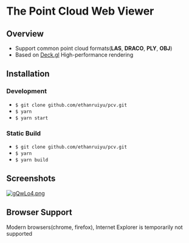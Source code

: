 # The Point Cloud Web Viewer

## Overview

+ Support common point cloud formats(**LAS**, **DRACO**, **PLY**, **OBJ**)
+ Based on [Deck.gl](https://github.com/visgl/deck.gl) High-performance rendering

## Installation

### Development
+ `$ git clone github.com/ethanruiyu/pcv.git`
+ `$ yarn`
+ `$ yarn start`

### Static Build
+ `$ git clone github.com/ethanruiyu/pcv.git`
+ `$ yarn`
+ `$ yarn build`

## Screenshots
[![gQwLo4.png](https://z3.ax1x.com/2021/05/06/gQwLo4.png)](https://imgtu.com/i/gQwLo4)

## Browser Support

Modern browsers(chrome, firefox), Internet Explorer is temporarily not supported
